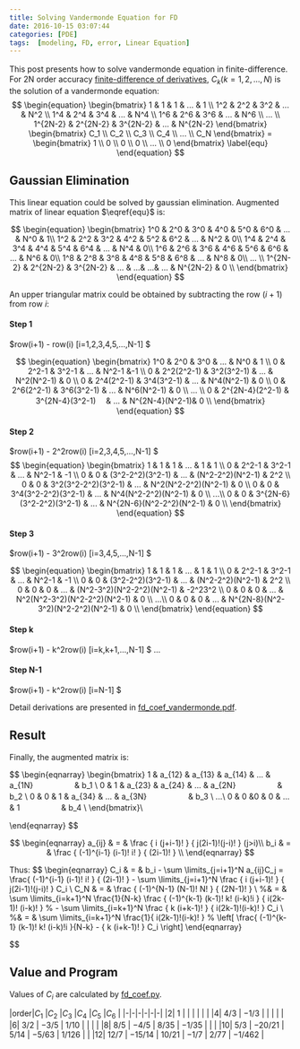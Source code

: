 ```yaml
---
title: Solving Vandermonde Equation for FD
date: 2016-10-15 03:07:44
categories: [PDE]
tags:  [modeling, FD, error, Linear Equation]
---
```

This post presents how to solve vandermonde equation in finite-difference.　For 2N order accuracy [finite-difference of derivatives](http://sheng09.github.io/2016/10/13/finite-difference/#conclusion), $C_k(k=1,2,...,N)$ is the solution of a vandermonde equation:
$$
\begin{equation}
    \begin{bmatrix}
        1        & 1        & 1        & ... & 1        \\
        1^2      & 2^2      & 3^2      & ... & N^2      \\
        1^4      & 2^4      & 3^4      & ... & N^4      \\
        1^6      & 2^6      & 3^6      & ... & N^6      \\
        ... \\
        1^{2N-2} & 2^{2N-2} & 3^{2N-2} & ... & N^{2N-2}
    \end{bmatrix}
    \begin{bmatrix}
        C_1 \\ C_2 \\ C_3 \\ C_4 \\ ... \\ C_N
    \end{bmatrix}
    =
    \begin{bmatrix}
        1 \\ 0 \\ 0 \\ 0 \\ ... \\ 0
    \end{bmatrix}
    \label{equ}
\end{equation}
$$

<!-- more -->
<!-- toc -->

## Gaussian Elimination
This linear equation could be solved by gaussian elimination.
Augmented matrix of linear equation $\eqref{equ}$ is:

$$
\begin{equation}
    \begin{bmatrix}
        1^0 & 2^0 & 3^0 & 4^0 & 5^0 & 6^0 & ... & N^0 & 1\\
        1^2 & 2^2 & 3^2 & 4^2 & 5^2 & 6^2 & ... & N^2 & 0\\
        1^4 & 2^4 & 3^4 & 4^4 & 5^4 & 6^4 & ... & N^4 & 0\\
        1^6 & 2^6 & 3^6 & 4^6 & 5^6 & 6^6 & ... & N^6 & 0\\
        1^8 & 2^8 & 3^8 & 4^8 & 5^8 & 6^8 & ... & N^8 & 0\\
        ... \\
        1^{2N-2} & 2^{2N-2} & 3^{2N-2} & ... & ...& ...& ... & N^{2N-2} & 0 \\
    \end{bmatrix}
\end{equation}
$$

An upper triangular matrix could be obtained by subtracting the row $(i+1)$  from row $i$:

#### Step 1


$row(i+1) - row(i) [i=1,2,3,4,5,...,N-1] $

$$
\begin{equation}
    \begin{bmatrix}
        1^0 & 2^0              & 3^0                 & ... & N^0            & 1   \\
        0   & 2^2-1            & 3^2-1               & ... & N^2-1          &-1   \\
        0   & 2^2(2^2-1)       & 3^2(3^2-1)          & ... & N^2(N^2-1)     & 0   \\
        0   & 2^4(2^2-1)       & 3^4(3^2-1)          & ... & N^4(N^2-1)     & 0   \\
        0   & 2^6(2^2-1)       & 3^6(3^2-1)          & ... & N^6(N^2-1)     & 0   \\
        ... \\
        0   & 2^{2N-4}(2^2-1)  & 3^{2N-4}(3^2-1) 　& ... & N^{2N-4}(N^2-1)& 0   \\
    \end{bmatrix}
\end{equation}
$$

#### Step 2
$row(i+1) - 2^2row(i) [i=2,3,4,5,...,N-1] $
$$
\begin{equation}
    \begin{bmatrix}
        1 & 1     & 1                        & ... &  1                        & 1   \\
        0 & 2^2-1 &              3^2-1       & ... &               N^2-1       & -1  \\
        0 & 0     &    (3^2-2^2)(3^2-1)      & ... &     (N^2-2^2)(N^2-1)      & 2^2 \\
        0 & 0     & 3^2(3^2-2^2)(3^2-1)      & ... &  N^2(N^2-2^2)(N^2-1)      & 0   \\
        0 & 0     & 3^4(3^2-2^2)(3^2-1)      & ... &  N^4(N^2-2^2)(N^2-1)      & 0   \\
        ...\\
        0 & 0     & 3^{2N-6}(3^2-2^2)(3^2-1) & ... &  N^{2N-6}(N^2-2^2)(N^2-1) & 0   \\
    \end{bmatrix}
\end{equation}
$$

#### Step 3
$row(i+1) - 3^2row(i) [i=3,4,5,...,N-1] $

$$
\begin{equation}
    \begin{bmatrix}
        1 & 1     & 1                   & ... &   1                                & 1         \\
        0 & 2^2-1 &              3^2-1  & ... &                        N^2-1       & -1        \\
        0 & 0     &    (3^2-2^2)(3^2-1) & ... &              (N^2-2^2)(N^2-1)      & 2^2       \\
        0 & 0     & 0                   & ... &     (N^2-3^2)(N^2-2^2)(N^2-1)      & -2^23^2   \\
        0 & 0     & 0                   & ... &  N^2(N^2-3^2)(N^2-2^2)(N^2-1)      & 0         \\
        ...\\
        0 & 0     & 0                   & ... &  N^{2N-8}(N^2-3^2)(N^2-2^2)(N^2-1) & 0         \\
    \end{bmatrix}
\end{equation}
$$

#### Step k

$row(i+1) - k^2row(i) [i=k,k+1,...,N-1] $
...
#### Step N-1
$row(i+1) - k^2row(i) [i=N-1] $

Detail derivations are presented in [fd_coef_vandermonde.pdf](/exam/fd_coef_vandermonde.pdf).
## Result
Finally, the augmented matrix is:

$$
\begin{eqnarray}
    \begin{bmatrix}
        1 & a_{12} & a_{13} & a_{14}  & ... & a_{1N} 　　　　　& b_1  \\
        0 & 1      & a_{23} & a_{24}  & ... & a_{2N} 　　　　　& b_2  \\
        0 & 0      & 1      & a_{34}  & ... & a_{3N} 　　　　　& b_3  \\
        ...\\
        0 & 0      &0       & 0       & ... & 1      　　　　　& b_4  \\
    \end{bmatrix}\\

\end{eqnarray}
$$

$$
\begin{eqnarray}
    a_{ij} & = & \frac  { i (j+i-1)! } { j(2i-1)!(j-i)! } (j>i)\\
    b_i    & = & \frac  { (-1)^{i-1}  (i-1)! i! } { (2i-1)! } \\
\end{eqnarray}
$$


Thus:
$$
\begin{eqnarray}
    C_i & = & b_i - \sum \limits_{j=i+1}^N a_{ij}C_j = \frac{ (-1)^{i-1}  (i-1)! i! } { (2i-1)! }
                                                        - \sum \limits_{j=i+1}^N \frac  { i (j+i-1)! } { j(2i-1)!(j-i)! } C_i \\
    C_N & = & \frac  { (-1)^{N-1}  (N-1)! N! } { (2N-1)! } \\
        %& = &  \sum \limits_{i=k+1}^N \frac{1}{N-k} \frac { (-1)^{k-1}  (k-1)! k! (i-k)!i } { i(2k-1)! (i-k)! }
        %     - \sum \limits_{i=k+1}^N  \frac  { k (i+k-1)! } { i(2k-1)!(i-k)! } C_i \\
        %& = &  \sum \limits_{i=k+1}^N \frac{1}{ i(2k-1)!(i-k)! }
        %        \left[ \frac{ (-1)^{k-1}  (k-1)! k! (i-k)!i }{N-k} - { k (i+k-1)! } C_i \right]
\end{eqnarray}

$$

## Value and Program
Values of $C_i$ are calculated by [fd_coef.py](/exam/fd_coef.py).

|order|$C_{1}$ |$C_{2}$ |$C_{3}$ |$C_{4}$ |$C_{5}$ |$C_{6}$ |
|-|-|-|-|-|-|
|2| $1$ | | | | | |
|4| $4/3$ | $-1/3$ | | | | |
|6| $3/2$ | $-3/5$ | $1/10$ | | | |
|8| $8/5$ | $-4/5$ | $8/35$ | $-1/35$ | | |
|10| $5/3$ | $-20/21$ | $5/14$ | $-5/63$ | $1/126$ | |
|12| $12/7$ | $-15/14$ | $10/21$ | $-1/7$ | $2/77$ | $-1/462$ |
